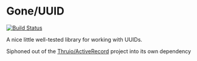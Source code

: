 Gone/UUID
===========

[![Build Status](https://travis-ci.org/goneio/UUID.svg?branch=master)](https://travis-ci.org/goneio/UUID) 

A nice little well-tested library for working with UUIDs.

Siphoned out of the [Thruio/ActiveRecord](https://github.com/Thruio/ActiveRecord) project into its own dependency

